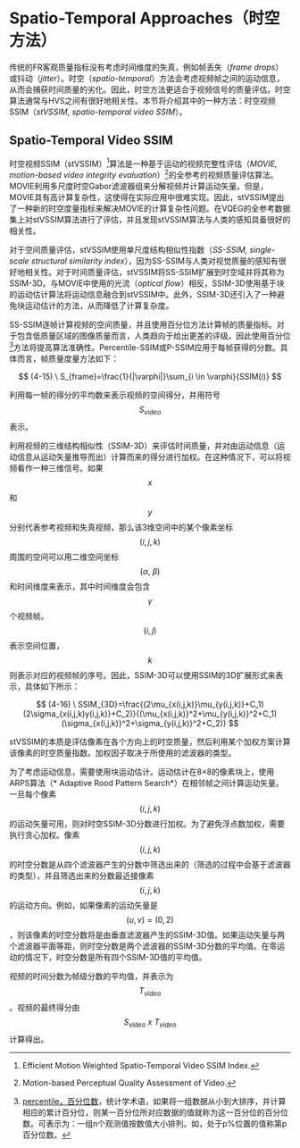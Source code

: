 # Spatio-Temporal Approaches（时空方法）
传统的FR客观质量指标没有考虑时间维度的失真，例如帧丢失（*frame drops*）或抖动（*jitter*）。时空（*spatio-temporal*）方法会考虑视频帧之间的运动信息，从而会捕获时间质量的劣化。因此，时空方法更适合于视频信号的质量评估。时空算法通常与HVS之间有很好地相关性。本节将介绍其中的一种方法：时空视频SSIM（*stVSSIM, spatio-temporal video SSIM*）。

## Spatio-Temporal Video SSIM
时空视频SSIM（stVSSIM）[^32]算法是一种基于运动的视频完整性评估（*MOVIE, motion-based video integrity evaluation*）[^33]的全参考的视频质量评估算法。MOVIE利用多尺度时空Gabor滤波器组来分解视频并计算运动矢量。但是，MOVIE具有高计算复杂性，这使得在实际应用中很难实现。因此，stVSSIM提出了一种新的时空度量指标来解决MOVIE的计算复杂性问题。在VQEG的全参考数据集上对stVSSIM算法进行了评估，并且发现stVSSIM算法与人类的感知具备很好的相关性。

对于空间质量评估，stVSSIM使用单尺度结构相似性指数（*SS-SSIM, single-scale structural similarity index*），因为SS-SSIM与人类对视觉质量的感知有很好地相关性。对于时间质量评估，stVSSIM将SS-SSIM扩展到时空域并将其称为SSIM-3D。与MOVIE中使用的光流（*optical flow*）相反，SSIM-3D使用基于块的运动估计算法将运动信息融合到stVSSIM中。此外，SSIM-3D还引入了一种避免块运动估计的方法，从而降低了计算复杂度。

SS-SSIM逐帧计算视频的空间质量，并且使用百分位方法计算帧的质量指标。对于包含低质量区域的图像质量而言，人类趋向于给出更差的评级。因此使用百分位[^34]方法将提高算法准确性。Percentile-SSIM或P-SSIM应用于每帧获得的分数。具体而言，帧质量度量方法如下：

$$
(4-15) \ S_{frame}=\frac{1}{|\varphi|}\sum_{i \in \varphi}{SSIM(i)}
$$

利用每一帧的得分的平均数来表示视频的空间得分，并用符号$$S_{video}$$表示。

利用视频的三维结构相似性（SSIM-3D）来评估时间质量，并对由运动信息（运动信息从运动矢量推导而出）计算而来的得分进行加权。在这种情况下，可以将视频看作一种三维信号。如果$$x$$和$$y$$分别代表参考视频和失真视频，那么该3维空间中的某个像素坐标$$(i,j,k)$$周围的空间可以用二维空间坐标$$(\alpha,\ \beta)$$和时间维度来表示，其中时间维度会包含$$\gamma$$个视频帧。$$(i,j)$$表示空间位置，$$k$$则表示对应的视频帧的序号。因此，SSIM-3D可以使用SSIM的3D扩展形式来表示，具体如下所示：

$$
(4-16) \ SSIM_{3D}=\frac{(2\mu_{x(i,j,k)}\mu_{y(i,j,k)}+C_1)(2\sigma_{x(i,j,k)y(i,j,k)}+C_2)}{(\mu_{x(i,j,k)}^2+\mu_{y(i,j,k)}^2+C_1)(\sigma_{x(i,j,k)}^2+\sigma_{y(i,j,k)}^2+C_2)}
$$

stVSSIM的本质是评估像素在各个方向上的时空质量，然后利用某个加权方案计算该像素的时空质量指数。加权因子取决于所使用的滤波器的类型。

为了考虑运动信息，需要使用块运动估计。运动估计在8×8的像素块上，使用ARPS算法（* Adaptive Rood Pattern Search*）在相邻帧之间计算运动矢量。一旦每个像素$$(i,j,k)$$的运动矢量可用，则对时空SSIM-3D分数进行加权。为了避免浮点数加权，需要执行贪心加权。像素$$(i,j,k)$$的时空分数是从四个滤波器产生的分数中筛选出来的（筛选的过程中会基于滤波器的类型），并且筛选出来的分数最近接像素$$(i,j,k)$$的运动方向。例如，如果像素的运动矢量是$$(u,v)=(0,2)$$，则该像素的时空分数将是由垂直滤波器产生的SSIM-3D值。如果运动矢量与两个滤波器平面等距，则时空分数是两个滤波器的SSIM-3D分数的平均值。在零运动的情况下，时空分数是所有四个SSIM-3D值的平均值。

视频的时间分数为帧级分数的平均值，并表示为$$T_{video}$$。视频的最终得分由$$S_{video}\ x\ T_{video}$$计算得出。

[^32]: Efficient Motion Weighted Spatio-Temporal Video SSIM Index.

[^33]: Motion-based Perceptual Quality Assessment of Video.

[^34]: [percentile，百分位数](https://baike.baidu.com/item/百分位数/10064171)，统计学术语，如果将一组数据从小到大排序，并计算相应的累计百分位，则某一百分位所对应数据的值就称为这一百分位的百分位数。可表示为：一组n个观测值按数值大小排列。如，处于p%位置的值称第p百分位数。

